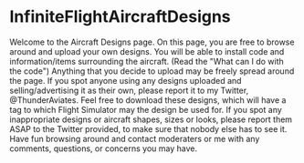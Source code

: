 # InfiniteFlightAircraftDesigns
Welcome to the Aircraft Designs page. 
On this page, you are free to browse around and upload your own designs.
You will be able to install code and information/items surrounding the aircraft. (Read the "What can I do with the code")
Anything that you decide to upload may be freely spread around the page.
If you spot anyone using any designs uploaded and selling/advertising it as their own, please report it to my Twitter, @ThunderAviates.
Feel free to download these designs, which will have a tag to which Flight Simulator may the design be used for.
If you spot any inappropriate designs or aircraft shapes, sizes or looks, please report them ASAP to the Twitter provided, to make sure that nobody else has to see it.
Have fun browsing around and contact moderaters or me with any comments, questions, or concerns you may have.
